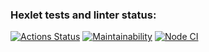 ### Hexlet tests and linter status:
[![Actions Status](https://github.com/EugeneMK/frontend-project-lvl1/workflows/hexlet-check/badge.svg)](https://github.com/EugeneMK/frontend-project-lvl1/actions)
[![Maintainability](https://api.codeclimate.com/v1/badges/a99a88d28ad37a79dbf6/maintainability)](https://codeclimate.com/github/codeclimate/codeclimate/maintainability)
[![Node CI](https://github.com/EugeneMK/frontend-project-lvl1/actions/workflows/nodejs.yml/badge.svg)](https://github.com/EugeneMK/frontend-project-lvl1/actions/workflows/nodejs.yml)